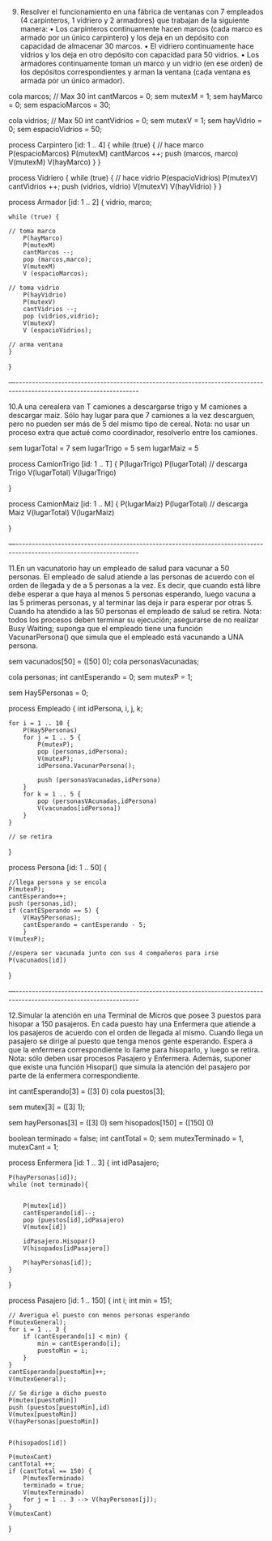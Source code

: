 9. Resolver el funcionamiento en una fábrica de ventanas con 7 empleados (4 carpinteros, 1 vidriero y 2 armadores) que trabajan de la siguiente manera:
• Los carpinteros continuamente hacen marcos (cada marco es armado por un único carpintero) y los deja en un depósito con capacidad de almacenar 30 marcos.
• El vidriero continuamente hace vidrios y los deja en otro depósito con capacidad para 50 vidrios.
• Los armadores continuamente toman un marco y un vidrio (en ese orden) de los depósitos correspondientes y arman la ventana (cada ventana es armada por un único armador).

cola marcos; // Max 30
int cantMarcos = 0;
sem mutexM = 1;
sem hayMarco = 0;
sem espacioMarcos = 30;

cola vidrios; // Max 50
int cantVidrios = 0;
sem mutexV = 1;
sem hayVidrio = 0;
sem espacioVidrios = 50;

process Carpintero [id: 1 .. 4] {
	while (true) {
		// hace marco
		P(espacioMarcos)
		P(mutexM)
		cantMarcos ++;
		push (marcos, marco)
		V(mutexM)
		V(hayMarco)
	}
}

process Vidriero {
	while (true) {
		// hace vidrio
		P(espacioVidrios)
		P(mutexV)
		cantVidrios ++;
		push (vidrios, vidrio)
		V(mutexV)
		V(hayVidrio)
	}
}

process Armador [id: 1 .. 2] {
	vidrio, marco;
	
	while (true) {
	
	// toma marco
		P(hayMarco)
		P(mutexM)
		cantMarcos --;
		pop (marcos,marco);
		V(mutexM)
		V (espacioMarcos);
		
	// toma vidrio
		P(hayVidrio)
		P(mutexV)
		cantVidrios --;
		pop (vidrios,vidrio);
		V(mutexV)
		V (espacioVidrios);
		
	// arma ventana
	}
}


—--------------------------------------------------------------------------------------------------------------------

10.A una cerealera van T camiones a descargarse trigo y M camiones a descargar maíz. Sólo hay lugar para que 7 camiones a la vez descarguen, pero no pueden ser más de 5 del mismo tipo de cereal. Nota: no usar un proceso extra que actué como coordinador, resolverlo entre los camiones.

sem lugarTotal = 7
sem lugarTrigo = 5
sem lugarMaiz = 5

process CamionTrigo [id: 1 .. T] {
	P(lugarTrigo)
	P(lugarTotal)
	// descarga Trigo
	V(lugarTotal)
	V(lugarTrigo)

}

process CamionMaiz [id: 1 .. M] {
	P(lugarMaiz)
	P(lugarTotal)
	// descarga Maiz
	V(lugarTotal) 
	V(lugarMaiz)

}

—--------------------------------------------------------------------------------------------------------------------

11.En un vacunatorio hay un empleado de salud para vacunar a 50 personas. El empleado de salud atiende a las personas de acuerdo con el orden de llegada y de a 5 personas a la vez. Es decir, que cuando está libre debe esperar a que haya al menos 5 personas esperando, luego vacuna a las 5 primeras personas, y al terminar las deja ir para esperar por otras 5. Cuando ha atendido a las 50 personas el empleado de salud se retira. 
Nota: todos los procesos deben terminar su ejecución; asegurarse de no realizar Busy Waiting; suponga que el empleado tiene una función VacunarPersona() que simula que el empleado está vacunando a UNA persona.

sem vacunados[50] = ([50] 0);
cola personasVacunadas;

cola personas;
int cantEsperando = 0;
sem mutexP = 1; 

sem Hay5Personas = 0;



process Empleado {
	int idPersona, i, j, k;

	for i = 1 .. 10 {
		P(Hay5Personas)
		for j = 1 .. 5 {
			P(mutexP);
			pop (personas,idPersona);
			V(mutexP);
			idPersona.VacunarPersona();
	
			push (personasVacunadas,idPersona)
		}
		for k = 1 .. 5 {
			pop (personasVAcunadas,idPersona)
			V(vacunados[idPersona])
		}
	}
	
	// se retira

}

process Persona [id: 1 .. 50] {

	//llega persona y se encola
	P(mutexP);
	cantEsperando++;
	push (personas,id);
	if (cantESperando == 5) {
		V(Hay5Personas);
		cantEsperando = cantEsperando - 5;
		}
	V(mutexP);
	
	//espera ser vacunada junto con sus 4 compañeros para irse
	P(vacunados[id])
}


—--------------------------------------------------------------------------------------------------------------------

12.Simular la atención en una Terminal de Micros que posee 3 puestos para hisopar a 150 pasajeros. En cada puesto hay una Enfermera que atiende a los pasajeros de acuerdo con el orden de llegada al mismo. Cuando llega un pasajero se dirige al puesto que tenga menos gente esperando. Espera a que la enfermera correspondiente lo llame para hisoparlo, y luego se retira. 
Nota: sólo deben usar procesos Pasajero y Enfermera. Además, suponer que existe una función Hisopar() que simula la atención del pasajero por parte de la enfermera correspondiente.


int cantEsperando[3] = ([3] 0)
cola puestos[3];

sem mutex[3] = ([3] 1);

sem hayPersonas[3] = ([3] 0)
sem hisopados[150] = ([150] 0)

boolean terminado = false;
int cantTotal = 0;
sem mutexTerminado = 1, mutexCant = 1;

process Enfermera [id: 1 .. 3] {
	int idPasajero;
	
	P(hayPersonas[id]);
	while (not terminado){ 
	
		
		P(mutex[id])
		cantEsperando[id]--;
		pop (puestos[id],idPasajero)
		V(mutex[id])
		
		idPasajero.Hisopar()
		V(hisopados[idPasajero])
		
		P(hayPersonas[id]);
	}
}

process Pasajero [id: 1 .. 150] {
	int i;
	int min = 151;
	
	// Averigua el puesto con menos personas esperando
	P(mutexGeneral);
	for i = 1 .. 3 {
		if (cantEsperando[i] < min) {
			min = cantEsperando[i];
			puestoMin = i;
		}					
	}
	cantEsperando[puestoMin]++;
	V(mutexGeneral);
	
	// Se dirige a dicho puesto
	P(mutex[puestoMin])
	push (puestos[puestoMin],id)
	V(mutex[puestoMin])
	V(hayPersonas[puestoMin])
	
	
	P(hisopados[id])
	
	P(mutexCant)
	cantTotal ++;
	if (cantTotal == 150) {
		P(mutexTerminado)
		terminado = true;	
		V(mutexTerminado)
		for j = 1 .. 3 --> V(hayPersonas[j]);
	}
	V(mutexCant)
	
}



